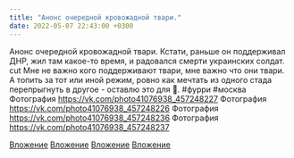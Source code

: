 ```yaml
---
title: "Анонс очередной кровожадной твари."
date: 2022-05-07 22:43:00 +0300
---
```


Анонс очередной кровожадной твари.
Кстати, раньше он поддерживал ДНР, жил там какое-то время, и радовался смерти украинских солдат.
cut
Мне не важно кого поддерживают твари, мне важно что они твари. А топить за тот или иной режим, ровно как мечтать из одного стада перепрыгнуть в другое - оставлю это для 🐏.
#фурри #москва
Фотография
https://vk.com/photo41076938_457248227
Фотография
https://vk.com/photo41076938_457248226
Фотография
https://vk.com/photo41076938_457248236
Фотография
https://vk.com/photo41076938_457248237

[Вложение](https://vk.com/photo41076938_457248227)
[Вложение](https://vk.com/photo41076938_457248226)
[Вложение](https://vk.com/photo41076938_457248236)
[Вложение](https://vk.com/photo41076938_457248237)
